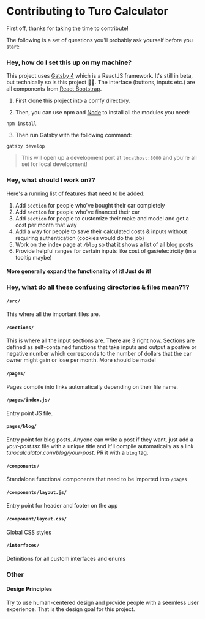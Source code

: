 # Contributing to Turo Calculator

First off, thanks for taking the time to contribute!

The following is a set of questions you'll probably ask yourself before you start:

### Hey, how do I set this up on my machine?

This project uses [Gatsby 4](https://www.gatsbyjs.com/) which is a ReactJS framework. It's still in beta, but technically so is this project 🤷‍♀️. The interface (buttons, inputs etc.) are all components from [React Bootstrap](https://react-bootstrap.github.io/).

1. First clone this project into a comfy directory.

2. Then, you can use npm and [Node](https://nodejs.org) to install all the modules you need:

```
npm install
```

3. Then run Gatsby with the following command:

```
gatsby develop
```

> This will open up a development port at `localhost:8000` and you're all set for local development!

### Hey, what should I work on??

Here's a running list of features that need to be added:

1. Add `section` for people who've bought their car completely
2. Add `section` for people who've financed their car
3. Add `section` for people to customize their make and model and get a cost per month that way
4. Add a way for people to save their calculated costs & inputs without requiring authentication (cookies would do the job)
5. Work on the index page at `/blog` so that it shows a list of all blog posts
6. Provide helpful ranges for certain inputs like cost of gas/electricity (in a tooltip maybe)

#### More generally expand the functionality of it! Just do it!

### Hey, what do all these confusing directories & files mean???

#### `/src/`

This where all the important files are.

#### `/sections/`

This is where all the input sections are. There are 3 right now. Sections are defined as self-contained functions that take inputs and output a postive or negative number which corresponds to the number of dollars that the car owner might gain or lose per month. More should be made!

#### `/pages/`

Pages compile into links automatically depending on their file name.

#### `/pages/index.js/`

Entry point JS file.

#### `pages/blog/`

Entry point for blog posts. Anyone can write a post if they want, just add a _your-post.tsx_ file with a unique title and it'll compile automatically as a link _turocalculator.com/blog/your-post_. PR it with a `blog` tag.

#### `/components/`

Standalone functional components that need to be imported into `/pages`

#### `/components/layout.js/`

Entry point for header and footer on the app

#### `/component/layout.css/`

Global CSS styles

#### `/interfaces/`

Definitions for all custom interfaces and enums

### Other

#### Design Principles

Try to use human-centered design and provide people with a seemless user experience. That is the design goal for this project.
